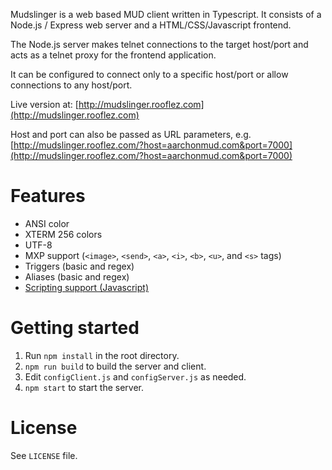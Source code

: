 Mudslinger is a web based MUD client written in Typescript. 
It consists of a Node.js / Express web server and a HTML/CSS/Javascript frontend.

The Node.js server makes telnet connections to the target host/port and acts as a telnet proxy for the frontend application.

It can be configured to connect only to a specific host/port or allow connections to any host/port.

Live version at: [http://mudslinger.rooflez.com](http://mudslinger.rooflez.com)

Host and port can also be passed as URL parameters, e.g. [http://mudslinger.rooflez.com/?host=aarchonmud.com&port=7000](http://mudslinger.rooflez.com/?host=aarchonmud.com&port=7000)

# Features #
* ANSI color
* XTERM 256 colors
* UTF-8
* MXP support (``<image>``, ``<send>``, ``<a>``, ``<i>``, ``<b>``, ``<u>``, and ``<s>`` tags)
* Triggers (basic and regex)
* Aliases (basic and regex)
* [Scripting support (Javascript)](scripting.md)


# Getting started #
1. Run ``npm install`` in the root directory.
2. ``npm run build`` to build the server and client.
3. Edit `configClient.js` and `configServer.js` as needed.
4. ``npm start`` to start the server.

# License
See ``LICENSE`` file.
